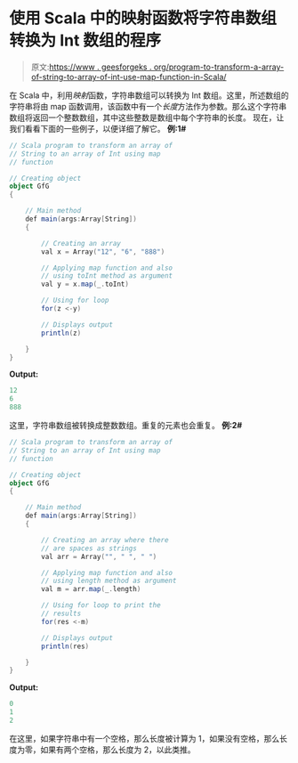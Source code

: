 # 使用 Scala 中的映射函数将字符串数组转换为 Int 数组的程序

> 原文:[https://www . geesforgeks . org/program-to-transform-a-array-of-string-to-array-of-int-use-map-function-in-Scala/](https://www.geeksforgeeks.org/program-to-transform-an-array-of-string-to-an-array-of-int-using-map-function-in-scala/)

在 Scala 中，利用*映射*函数，字符串数组可以转换为 Int 数组。这里，所述数组的字符串将由 map 函数调用，该函数中有一个*长度*方法作为参数。那么这个字符串数组将返回一个整数数组，其中这些整数是数组中每个字符串的长度。
现在，让我们看看下面的一些例子，以便详细了解它。
**例:1#**

```scala
// Scala program to transform an array of 
// String to an array of Int using map 
// function

// Creating object
object GfG
{ 

    // Main method
    def main(args:Array[String])
    {

        // Creating an array
        val x = Array("12", "6", "888")

        // Applying map function and also
        // using toInt method as argument
        val y = x.map(_.toInt)

        // Using for loop
        for(z <-y)

        // Displays output
        println(z) 

    }
}
```

**Output:**

```scala
12
6
888

```

这里，字符串数组被转换成整数数组。重复的元素也会重复。
**例:2#**

```scala
// Scala program to transform an array of 
// String to an array of Int using map 
// function

// Creating object
object GfG
{ 

    // Main method
    def main(args:Array[String])
    {

        // Creating an array where there
        // are spaces as strings
        val arr = Array("", " ", " ")

        // Applying map function and also
        // using length method as argument
        val m = arr.map(_.length)

        // Using for loop to print the 
        // results
        for(res <-m)

        // Displays output
        println(res) 

    }
}
```

**Output:**

```scala
0
1
2

```

在这里，如果字符串中有一个空格，那么长度被计算为 1，如果没有空格，那么长度为零，如果有两个空格，那么长度为 2，以此类推。